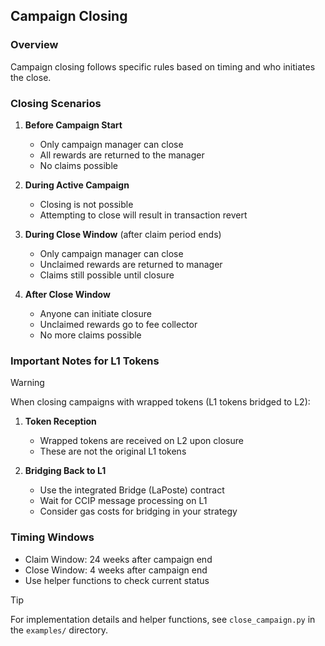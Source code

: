 ## Campaign Closing

### Overview

Campaign closing follows specific rules based on timing and who initiates the close.

### Closing Scenarios

1. **Before Campaign Start**
   - Only campaign manager can close
   - All rewards are returned to the manager
   - No claims possible

2. **During Active Campaign**
   - Closing is not possible
   - Attempting to close will result in transaction revert

3. **During Close Window** (after claim period ends)
   - Only campaign manager can close
   - Unclaimed rewards are returned to manager
   - Claims still possible until closure

4. **After Close Window**
   - Anyone can initiate closure
   - Unclaimed rewards go to fee collector
   - No more claims possible

### Important Notes for L1 Tokens

> [!WARNING]
> When closing campaigns with wrapped tokens (L1 tokens bridged to L2):
>
> 1. **Token Reception**
>    - Wrapped tokens are received on L2 upon closure
>    - These are not the original L1 tokens
>
> 2. **Bridging Back to L1**
>    - Use the integrated Bridge (LaPoste) contract
>    - Wait for CCIP message processing on L1
>    - Consider gas costs for bridging in your strategy

### Timing Windows

- Claim Window: 24 weeks after campaign end
- Close Window: 4 weeks after campaign end
- Use helper functions to check current status

> [!TIP]
> For implementation details and helper functions, see `close_campaign.py` in the `examples/` directory.